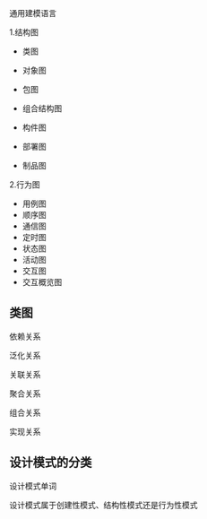 通用建模语言 

1.结构图

- 类图

- 对象图

- 包图

- 组合结构图

- 构件图

- 部署图

- 制品图



2.行为图

- 用例图
- 顺序图
- 通信图
- 定时图
- 状态图
- 活动图
- 交互图
- 交互概览图



## 类图

依赖关系

泛化关系

关联关系

聚合关系

组合关系

实现关系



## 设计模式的分类

设计模式单词

设计模式属于创建性模式、结构性模式还是行为性模式
